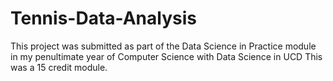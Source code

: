 # Tennis-Data-Analysis
This project was submitted as part of the Data Science in Practice module in my penultimate year of Computer Science with Data Science in UCD
This was a 15 credit module.

